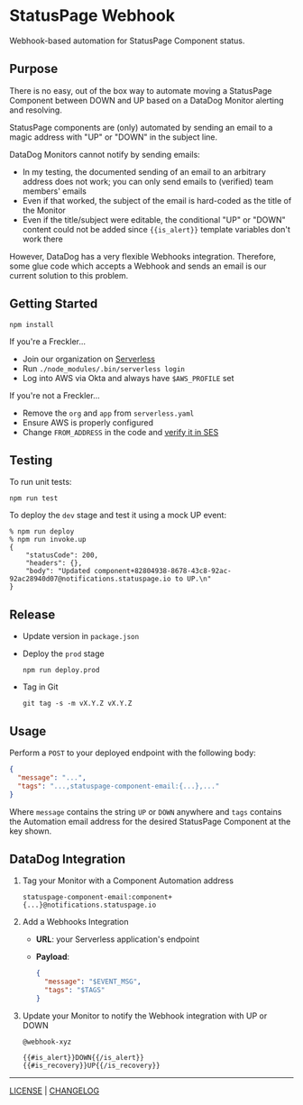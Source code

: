 # StatusPage Webhook

Webhook-based automation for StatusPage Component status.

## Purpose

There is no easy, out of the box way to automate moving a StatusPage Component
between DOWN and UP based on a DataDog Monitor alerting and resolving.

StatusPage components are (only) automated by sending an email to a magic
address with "UP" or "DOWN" in the subject line.

DataDog Monitors cannot notify by sending emails:

- In my testing, the documented sending of an email to an arbitrary address does
  not work; you can only send emails to (verified) team members' emails
- Even if that worked, the subject of the email is hard-coded as the title of
  the Monitor
- Even if the title/subject were editable, the conditional "UP" or "DOWN"
  content could not be added since `{{is_alert}}` template variables don't work
  there

However, DataDog has a very flexible Webhooks integration. Therefore, some glue
code which accepts a Webhook and sends an email is our current solution to this
problem.

## Getting Started

```
npm install
```

If you're a Freckler...

- Join our organization on [Serverless][]
- Run `./node_modules/.bin/serverless login`
- Log into AWS via Okta and always have `$AWS_PROFILE` set

[serverless]: https://serverless.com/

If you're not a Freckler...

- Remove the `org` and `app` from `serverless.yaml`
- Ensure AWS is properly configured
- Change `FROM_ADDRESS` in the code and [verify it in SES][verification]

[verification]: https://docs.aws.amazon.com/ses/latest/DeveloperGuide/verify-addresses-and-domains.html

## Testing

To run unit tests:

```
npm run test
```

To deploy the `dev` stage and test it using a mock UP event:

```console
% npm run deploy
% npm run invoke.up
{
    "statusCode": 200,
    "headers": {},
    "body": "Updated component+82804938-8678-43c8-92ac-92ac28940d07@notifications.statuspage.io to UP.\n"
}
```

## Release

- Update version in `package.json`

- Deploy the `prod` stage

  ```console
  npm run deploy.prod
  ```

- Tag in Git

  ```console
  git tag -s -m vX.Y.Z vX.Y.Z
  ```

## Usage

Perform a `POST` to your deployed endpoint with the following body:

```json
{
  "message": "...",
  "tags": "...,statuspage-component-email:{...},..."
}
```

Where `message` contains the string `UP` or `DOWN` anywhere and `tags` contains
the Automation email address for the desired StatusPage Component at the key
shown.

## DataDog Integration

1. Tag your Monitor with a Component Automation address

   ```
   statuspage-component-email:component+{...}@notifications.statuspage.io
   ```

1. Add a Webhooks Integration

   - **URL**: your Serverless application's endpoint
   - **Payload**:

     ```json
     {
       "message": "$EVENT_MSG",
       "tags": "$TAGS"
     }
     ```

1. Update your Monitor to notify the Webhook integration with UP or DOWN

   ```
   @webhook-xyz

   {{#is_alert}}DOWN{{/is_alert}}
   {{#is_recovery}}UP{{/is_recovery}}
   ```

---

[LICENSE](./LICENSE) | [CHANGELOG](./CHANGELOG.md)
